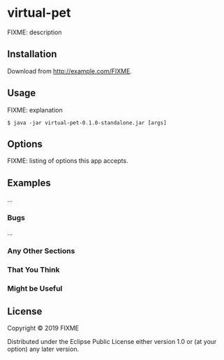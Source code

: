# virtual-pet

FIXME: description

## Installation

Download from http://example.com/FIXME.

## Usage

FIXME: explanation

    $ java -jar virtual-pet-0.1.0-standalone.jar [args]

## Options

FIXME: listing of options this app accepts.

## Examples

...

### Bugs

...

### Any Other Sections
### That You Think
### Might be Useful

## License

Copyright © 2019 FIXME

Distributed under the Eclipse Public License either version 1.0 or (at
your option) any later version.
